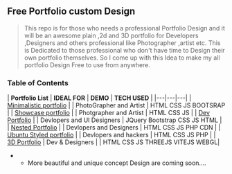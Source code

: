 ## Free Portfolio custom Design

> This repo is for those who needs a professional Portfolio Design and it will be an awesome plain ,2d and 3D portfolio for Developers ,Designers and others professional like Photographer ,artist etc. This is Dedicated to those  professional who don't have time to Design their own portfolio themselves. So I come up with this Idea to make my all portfolio Design Free to use from anywhere.


### Table of Contents


|  **Portfolio List**  |  **IDEAL FOR**  | **DEMO** | **TECH USED** |
|---|---|---|
| [Minimalistic portfolio](https://github.com/ZiaCodes/vikash-web) |       | PhotoGrapher and Artist | HTML CSS JS BOOTSRAP |
| [Showcase portfolio](https://github.com/ZiaCodes/ZiAhmed) |              | Photgrapher and Artist | HTML CSS JS |
| [Dev Portfolio](https://github.com/ZiaCodes/My-portfolio) |              | Devlopers and UI Designers | JQuery Bootstrap CSS JS HTML |
| [Nested Portfolio](https://github.com/ZiaCodes/Portfolio-Web-Design) |            | Devlopers and Designers | HTML CSS JS PHP CDN |
| [Ubuntu Styled portfolio](https://github.com/ZiaCodes/PortfolioDesignbasedon_ubuntuOs_STyle) |          | Devlopers and hackers | HTML CSS JS PHP | 
| [3D Portfolio](https://github.com/ZiaCodes/vite-threejs) | Dev & Designers |              | HTML CSS JS THREEJS VITEJS WEBGL|


* * More beautiful and unique concept Design are coming soon....
